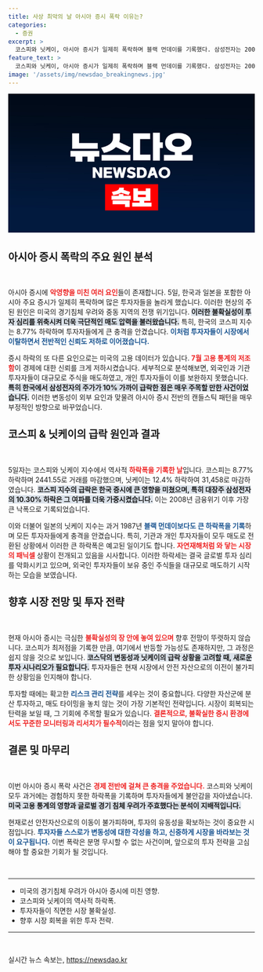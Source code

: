 ```yaml
---
title: 사상 최악의 날 아시아 증시 폭락 이유는?
categories:
  - 증권
excerpt: >
  코스피와 닛케이, 아시아 증시가 일제히 폭락하며 블랙 먼데이를 기록했다. 삼성전자는 2008년 이후 최대 낙폭인 10.3% 하락, 미국 경기 불안과 중동 전쟁 위기가 침체 심리를 조장하고 있다. 경제 불확실성 속에서 투자자들은 매도에 나섰고, 가상자산 시장도 큰 타격을 받았다.
feature_text: >
  코스피와 닛케이, 아시아 증시가 일제히 폭락하며 블랙 먼데이를 기록했다. 삼성전자는 2008년 이후 최대 낙폭인 10.3% 하락, 미국 경기 불안과 중동 전쟁 위기가 침체 심리를 조장하고 있다. 경제 불확실성 속에서 투자자들은 매도에 나섰고, 가상자산 시장도 큰 타격을 받았다.
image: '/assets/img/newsdao_breakingnews.jpg'
---
```


<p><img src="/assets/img/newsdao_breakingnews.jpg" alt="flaretime 속보" /></p>

<h2 data-ke-size="size26">아시아 증시 폭락의 주요 원인 분석</h2>

<p data-ke-size="size16">&nbsp;</p>

<p>아시아 증시에 <b><span style="color: #ee2323;">악영향을 미친 여러 요인</span></b>들이 존재합니다. 5일, 한국과 일본을 포함한 아시아 주요 증시가 일제히 폭락하며 많은 투자자들을 놀라게 했습니다. 이러한 현상의 주된 원인은 미국의 경기침체 우려와 중동 지역의 전쟁 위기입니다. <b><span style="background-color: #21538527;">이러한 불확실성이 투자 심리를 위축시켜 더욱 극단적인 매도 압력을 불러왔습니다.</span></b> 특히, 한국의 코스피 지수는 8.77% 하락하며 투자자들에게 큰 충격을 안겼습니다. <b><span style="color: #1a5490;">이처럼 투자자들이 시장에서 이탈하면서 전반적인 신뢰도 저하로 이어졌습니다.</span></b></p>

<p>증시 하락의 또 다른 요인으로는 미국의 고용 데이터가 있습니다. <b><span style="color: #ee2323;">7월 고용 통계의 저조함</span></b>이 경제에 대한 신뢰를 크게 저하시켰습니다. 세부적으로 분석해보면, 외국인과 기관 투자자들이 대규모로 주식을 매도하였고, 개인 투자자들이 이를 보완하지 못했습니다. <b><span style="background-color: #21538527;">특히 한국에서 삼성전자의 주가가 10% 가까이 급락한 점은 매우 주목할 만한 사건이었습니다.</span></b> 이러한 변동성이 외부 요인과 맞물려 아시아 증시 전반의 캔들스틱 패턴을 매우 부정적인 방향으로 바꾸었습니다. </p>

<h2 data-ke-size="size26">코스피 & 닛케이의 급락 원인과 결과</h2>

<p data-ke-size="size16">&nbsp;</p>

<p>5일자는 코스피와 닛케이 지수에서 역사적 <b><span style="color: #ee2323;">하락폭을 기록한 날</span></b>입니다. 코스피는 8.77% 하락하며 2441.55로 거래를 마감했으며, 닛케이는 12.4% 하락하여 31,458로 마감하였습니다. <b><span style="background-color: #21538527;">코스피 지수의 급락은 한국 증시에 큰 영향을 미쳤으며, 특히 대장주 삼성전자의 10.30% 하락은 그 여파를 더욱 가중시켰습니다.</span></b> 이는 2008년 금융위기 이후 가장 큰 낙폭으로 기록되었습니다. </p>

<p>이와 더불어 일본의 닛케이 지수는 과거 1987년 <b><span style="color: #1a5490;">블랙 먼데이보다도 큰 하락폭을 기록</span></b>하며 모든 투자자들에게 충격을 안겼습니다. 특히, 기관과 개인 투자자들이 모두 매도로 전환된 상황에서 이러한 큰 하락폭은 예고된 일이기도 합니다. <b><span style="color: #ee2323;">자연재해처럼 와 닿는 시장의 패닉셀</span></b> 상황이 전개되고 있음을 시사합니다. 이러한 하락세는 결국 글로벌 투자 심리를 악화시키고 있으며, 외국인 투자자들이 보유 중인 주식들을 대규모로 매도하기 시작하는 모습을 보였습니다. </p>

<h2 data-ke-size="size26">향후 시장 전망 및 투자 전략</h2>

<p data-ke-size="size16">&nbsp;</p>

<p>현재 아시아 증시는 극심한 <b><span style="color: #ee2323;">불확실성의 장 안에 놓여 있으며</span></b> 향후 전망이 뚜렷하지 않습니다. 코스피가 최저점을 기록한 만큼, 여기에서 반등할 가능성도 존재하지만, 그 과정은 쉽지 않을 것으로 보입니다. <b><span style="background-color: #21538527;">코스닥의 변동성과 닛케이의 급락 상황을 고려할 때, 새로운 투자 시나리오가 필요합니다.</span></b> 투자자들은 현재 시장에서 안전 자산으로의 이전이 불가피한 상황임을 인지해야 합니다. </p>

<p>투자할 때에는 확고한 <b><span style="color: #1a5490;">리스크 관리 전략</span></b>를 세우는 것이 중요합니다. 다양한 자산군에 분산 투자하고, 매도 타이밍을 놓치 않는 것이 가장 기본적인 전략입니다. 시장이 회복되는 탄력을 보일 때, 그 기회에 주목할 필요가 있습니다. <b><span style="color: #ee2323;">결론적으로, 불확실한 증시 환경에서도 꾸준한 모니터링과 리서치가 필수적</span></b>이라는 점을 잊지 말아야 합니다. </p>

<h2 data-ke-size="size26">결론 및 마무리</h2>

<p data-ke-size="size16">&nbsp;</p>

<p>이번 아시아 증시 폭락 사건은 <b><span style="color: #ee2323;">경제 전반에 걸쳐 큰 충격을 주었습니다.</span></b> 코스피와 닛케이 모두 과거에는 경험하지 못한 하락폭을 기록하며 투자자들에게 불안감을 자아냈습니다. <b><span style="background-color: #21538527;">미국 고용 통계의 영향과 글로벌 경기 침체 우려가 주효했다는 분석이 지배적입니다.</span></b> </p>

<p>현재로선 안전자산으로의 이동이 불가피하며, 투자의 유동성을 확보하는 것이 중요한 시점입니다. <b><span style="color: #1a5490;">투자자들 스스로가 변동성에 대한 각성을 하고, 신중하게 시장을 바라보는 것이 요구됩니다.</span></b> 이번 폭락은 분명 무시할 수 없는 사건이며, 앞으로의 투자 전략을 고심해야 할 중요한 기회가 될 것입니다. </p>

<p data-ke-size="size16">&nbsp;</p>

<hr />

<ul>
<li>미국의 경기침체 우려가 아시아 증시에 미친 영향.</li>
<li>코스피와 닛케이의 역사적 하락폭.</li>
<li>투자자들이 직면한 시장 불확실성.</li>
<li>향후 시장 회복을 위한 투자 전략.</li>
</ul>

<hr />

<p data-ke-size="size16">&nbsp;</p>
실시간 뉴스 속보는, <a href="https://newsdao.kr" rel="dofollow">https://newsdao.kr</a>


